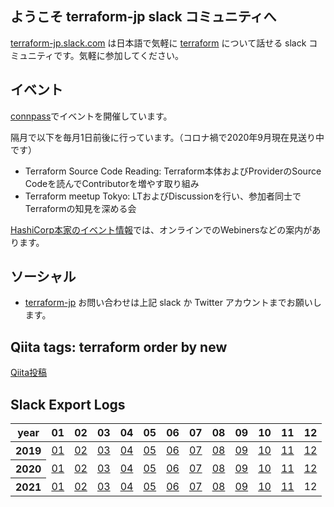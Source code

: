 ## ようこそ terraform-jp slack コミュニティへ

[terraform-jp.slack.com](https://t.co/rlNg75MmHK?amp=1) は日本語で気軽に
[terraform](https://www.terraform.io/) について話せる slack コミュニティです。気軽に参加してください。

## イベント

[connpass](https://terraform-jp.connpass.com)でイベントを開催しています。

隔月で以下を毎月1日前後に行っています。（コロナ禍で2020年9月現在見送り中です）
- Terraform Source Code Reading: Terraform本体およびProviderのSource Codeを読んでContributorを増やす取り組み
- Terraform meetup Tokyo: LTおよびDiscussionを行い、参加者同士でTerraformの知見を深める会

[HashiCorp本家のイベント情報](https://www.hashicorp.com/events)では、オンラインでのWebinersなどの案内があります。

## ソーシャル

* [terraform-jp](https://twitter.com/terraform_jp) お問い合わせは上記 slack か Twitter アカウントまでお願いします。

## Qiita tags: terraform order by new

<a href="https://qiita.com/" data-qiita-widget data-tag="terraform" data-items="10" data-hide-header data-hide-footer>Qiita投稿</a>
<script src="https://qiita-widget.suin.io/widget.js" defer></script>

## Slack Export Logs

<table>
<thead>
<tr>
<th>year</th>
<th>01</th>
<th>02</th>
<th>03</th>
<th>04</th>
<th>05</th>
<th>06</th>
<th>07</th>
<th>08</th>
<th>09</th>
<th>10</th>
<th>11</th>
<th>12</th>
</tr>
</thead>
<tbody>

<tr>
<th>2019</th>
<td><a href="/slack/20181231-20190131.zip">01</a></td>
<td><a href="/slack/20190131-20190228.zip">02</a></td>
<td><a href="/slack/20190228-20190331.zip">03</a></td>
<td><a href="/slack/20190331-20190430.zip">04</a></td>
<td><a href="/slack/20190430-20190531.zip">05</a></td>
<td><a href="/slack/20190531-20190630.zip">06</a></td>
<td><a href="/slack/20190630-20190731.zip">07</a></td>
<td><a href="/slack/20190731-20190831.zip">08</a></td>
<td><a href="/slack/20190831-20190930.zip">09</a></td>
<td><a href="/slack/20190930-20191031.zip">10</a></td>
<td><a href="/slack/20191031-20191130.zip">11</a></td>
<td><a href="/slack/20191130-20191231.zip">12</a></td>
</tr>

<tr>
<th>2020</th>
<td><a href="/slack/20191231-20200131.zip">01</a></td>
<td><a href="/slack/20200131-20200229.zip">02</a></td>
<td><a href="/slack/20200229-20200331.zip">03</a></td>
<td><a href="/slack/20200331-20200430.zip">04</a></td>
<td><a href="/slack/20200430-20200531.zip">05</a></td>
<td><a href="/slack/20200531-20200630.zip">06</a></td>
<td><a href="/slack/20200630-20200731.zip">07</a></td>
<td><a href="/slack/20200801-20200831.zip">08</a></td>
<td><a href="/slack/20200901-20200930.zip">09</a></td>
<td><a href="/slack/20201001-20201031.zip">10</a></td>
<td><a href="/slack/20201101-20201130.zip">11</a></td>
<td><a href="/slack/20201201-20201231.zip">12</a></td>
</tr>

<tr>
<th>2021</th>
<td><a href="/slack/20210101-20210131.zip">01</a></td>
<td><a href="/slack/20210201-20210228.zip">02</a></td>
<td><a href="/slack/20210301-20210331.zip">03</a></td>
<td><a href="/slack/20210401-20210430.zip">04</a></td>
<td><a href="/slack/20210501-20210531.zip">05</a></td>
<td><a href="/slack/20210601-20210630.zip">06</a></td>
<td><a href="/slack/20210701-20210731.zip">07</a></td>
<td><a href="/slack/20210801-20210831.zip">08</a></td>
<td><a href="/slack/202109.zip">09</a></td>
<td><a href="/slack/202110.zip">10</a></td>
<td><a href="/slack/202111.zip">11</a></td>
<td>12</td>
</tr>

</tbody>
</table>
